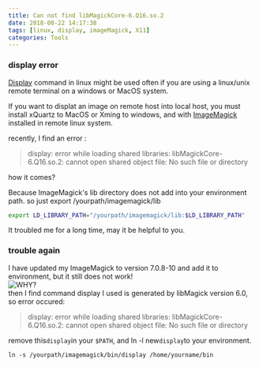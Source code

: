 ```yaml
---
title: Can not find libMagickCore-6.Q16.so.2
date: 2018-08-22 14:17:38
tags: [linux, display, imageMagick, X11]
categories: Tools
---
```

### display error
[Display](https://www.lifewire.com/display-linux-command-4091774) command in linux might be used often if you are using a linux/unix remote terminal on a windows or MacOS system. 

If you want to displat an image on remote host into local host, you must install xQuartz to MacOS or Xming to windows, and with [ImageMagick](https://www.imagemagick.org/script/index.php) installed in remote linux system.

<!-- more -->

recently, I find an error : 
>display: error while loading shared libraries: libMagickCore-6.Q16.so.2: cannot open shared object file: No such file or directory

how it comes?

Because ImageMagick's lib directory does not add into your environment path. so just export /yourpath/imagemagick/lib

```bash
export LD_LIBRARY_PATH="/yourpath/imagemagick/lib:$LD_LIBRARY_PATH"
```
It troubled me for a long time, may it be helpful to you.

### trouble again
I have updated my ImageMagick to version 7.0.8-10 and add it to environment, but it still does not work!  
![WHY?](http://ogj9k5cjf.bkt.clouddn.com/heirenlian.jpeg)  
then I find command display I used is generated by libMagick version 6.0, so error occured:  
> display: error while loading shared libraries: libMagickCore-6.Q16.so.2: cannot open shared object file: No such file or directory

remove this```display```in your ```$PATH```, and ln -l new```display```to your environment.  

    ln -s /yourpath/imagemagick/bin/display /home/yourname/bin
